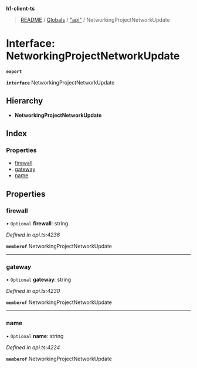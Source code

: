 **h1-client-ts**

> [README](../README.md) / [Globals](../globals.md) / ["api"](../modules/_api_.md) / NetworkingProjectNetworkUpdate

# Interface: NetworkingProjectNetworkUpdate

**`export`** 

**`interface`** NetworkingProjectNetworkUpdate

## Hierarchy

* **NetworkingProjectNetworkUpdate**

## Index

### Properties

* [firewall](_api_.networkingprojectnetworkupdate.md#firewall)
* [gateway](_api_.networkingprojectnetworkupdate.md#gateway)
* [name](_api_.networkingprojectnetworkupdate.md#name)

## Properties

### firewall

• `Optional` **firewall**: string

*Defined in api.ts:4236*

**`memberof`** NetworkingProjectNetworkUpdate

___

### gateway

• `Optional` **gateway**: string

*Defined in api.ts:4230*

**`memberof`** NetworkingProjectNetworkUpdate

___

### name

• `Optional` **name**: string

*Defined in api.ts:4224*

**`memberof`** NetworkingProjectNetworkUpdate
